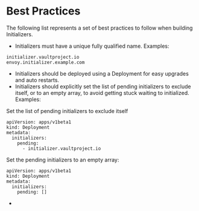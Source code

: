 # Best Practices

The following list represents a set of best practices to follow when building Initializers.


* Initializers must have a unique fully qualified name. Examples:

```
initializer.vaultproject.io
envoy.initializer.example.com
```
 
* Initializers should be deployed using a Deployment for easy upgrades and auto restarts.
* Initializers should explicitly set the list of pending initializers to exclude itself, or to an empty array, to avoid getting stuck waiting to initialized. Examples:

Set the list of pending initializers to exclude itself

```
apiVersion: apps/v1beta1
kind: Deployment
metadata:
  initializers:
    pending:
      - initializer.vaultproject.io
```

Set the pending initializers to an empty array:

```
apiVersion: apps/v1beta1
kind: Deployment
metadata:
  initializers:
    pending: []
```

* 
